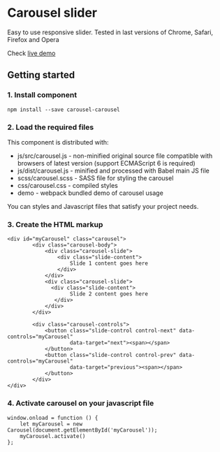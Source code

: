 # Carousel slider
Easy to use responsive slider.
Tested in last versions of Chrome, Safari, Firefox and Opera 

Check [live demo](http://yuliapi.github.io/projects/carousel/index.html?utm_source=github&utm_campaign=carousel)

## Getting started

### 1. Install component
````
npm install --save carousel-carousel
````

### 2. Load the required files
This component is distributed with:
+ js/src/carousel.js - non-minified original source file compatible with browsers of latest version (support ECMAScript 6 is required)
+ js/dist/carousel.js - minified and processed with Babel main JS file
+ scss/carousel.scss - SASS file for styling the carousel
+ css/carousel.css - compiled styles
+ demo - webpack bundled demo of carousel usage

You can styles and Javascript files that satisfy your project needs.

### 3. Create the HTML markup
````
<div id="myCarousel" class="carousel">
        <div class="carousel-body">
            <div class="carousel-slide">
                <div class="slide-content">
                    Slide 1 content goes here
                </div>
            </div>
            <div class="carousel-slide">
              <div class="slide-content">
                    Slide 2 content goes here                 
               </div>
            </div>
        </div>
          
        <div class="carousel-controls">
            <button class="slide-control control-next" data-controls="myCarousel"
                    data-target="next"><span></span>
            </button>
            <button class="slide-control control-prev" data-controls="myCarousel"
                    data-target="previous"><span></span>
            </button>
        </div>
</div>
````

### 4. Activate carousel on your javascript file
````
window.onload = function () {
    let myCarousel = new Carousel(document.getElementById('myCarousel'));
    myCarousel.activate()
};
````